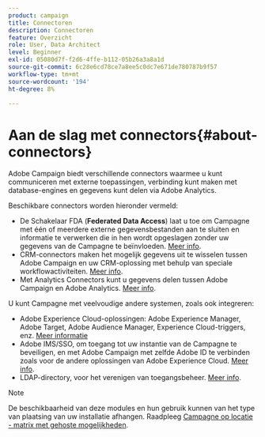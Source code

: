 ```yaml
---
product: campaign
title: Connectoren
description: Connectoren
feature: Overzicht
role: User, Data Architect
level: Beginner
exl-id: 05080d7f-f2d6-4ffe-b112-05b26a3a8a1d
source-git-commit: 6c28e6cd78ce7a8ee5c0dc7e671de780787b9f57
workflow-type: tm+mt
source-wordcount: '194'
ht-degree: 8%

---
```


# Aan de slag met connectors{#about-connectors}

Adobe Campaign biedt verschillende connectors waarmee u kunt communiceren met externe toepassingen, verbinding kunt maken met database-engines en gegevens kunt delen via Adobe Analytics.

Beschikbare connectors worden hieronder vermeld:

* De Schakelaar FDA (**Federated Data Access**) laat u toe om Campagne met één of meerdere externe gegevensbestanden aan te sluiten en informatie te verwerken die in hen wordt opgeslagen zonder uw gegevens van de Campagne te beïnvloeden. [Meer info](../../installation/using/about-fda.md).
* CRM-connectors maken het mogelijk gegevens uit te wisselen tussen Adobe Campaign en uw CRM-oplossing met behulp van speciale workflowactiviteiten. [Meer info](../../platform/using/crm-connectors.md).
* Met Analytics Connectors kunt u gegevens delen tussen Adobe Campaign en Adobe Analytics. [Meer info](../../platform/using/adobe-analytics-connector.md).

U kunt Campagne met veelvoudige andere systemen, zoals ook integreren:

* Adobe Experience Cloud-oplossingen: Adobe Experience Manager, Adobe Target, Adobe Audience Manager, Experience Cloud-triggers, enz. [Meer informatie](../../integrations/using/about-campaign-integrations.md)
* Adobe IMS/SSO, om toegang tot uw instantie van de Campagne te beveiligen, en met Adobe Campaign met zelfde Adobe ID te verbinden zoals voor de andere oplossingen van Adobe Experience Cloud. [Meer info](../../integrations/using/about-adobe-id.md).
* LDAP-directory, voor het verenigen van toegangsbeheer. [Meer info](../../installation/using/connecting-through-ldap.md).

>[!NOTE]
>
>De beschikbaarheid van deze modules en hun gebruik kunnen van het type van plaatsing van uw installatie afhangen. Raadpleeg [Campagne op locatie - matrix met gehoste mogelijkheden](../../installation/using/capability-matrix.md).
